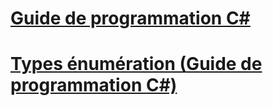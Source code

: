 # [Guide de programmation C#](index.md)
# [Types énumération (Guide de programmation C#)](enumeration-types.md)
